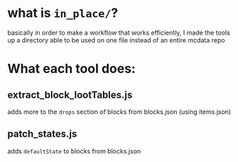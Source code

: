 # what is `in_place/`?

basically in order to make a workflow that works efficiently, I made the tools up a directory able to be used on one file instead of an entire mcdata repo

# What each tool does:

## extract_block_lootTables.js

adds more to the `drops` section of blocks from blocks.json (using items.json)

## patch_states.js

adds `defaultState` to blocks from blocks.json